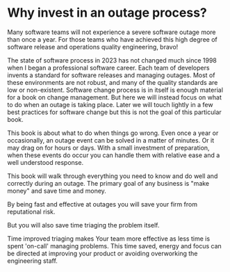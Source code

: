 # Why invest in an outage process?
Many software teams will not experience a severe
software outage more than once a year.
For those teams who have achieved this high
degree of software release and operations 
quality engineering, bravo!

The state of software process in 2023
has not changed much since 1998 when
I began a professional software career.
Each team of developers invents a standard
for software releases and managing outages.
Most of these environments are not robust,
and many of the quality standards are low
or non-existent.  Software change process is 
in itself is 
enough material for a book on change management.
But here we will instead focus on what to do
when an outage is taking place.  Later we
will touch lightly in a few best practices
for software change but this is not the 
goal of this particular book.

This book is about what to do when things go
wrong.  Even once a year
or occasionally, an outage event can
be solved in a matter of minutes.
Or it may drag on for hours or days.
With a small investment of 
preparation, when these events do occur
you can handle them with relative ease
and a well understood response.

This book will walk through
everything you need to know 
and do well and correctly 
during an outage.  The primary
goal of any business is "make money"
and save time and money.

By being fast and effective at
outages you will save your
firm from reputational risk.

But you will also save time
triaging the problem itself.

Time improved triaging makes 
Your team more effective 
as less time is spent 'on-call'
managing problems.  This time saved,
energy and focus can be directed 
at improving your product or 
avoiding overworking the engineering staff.
